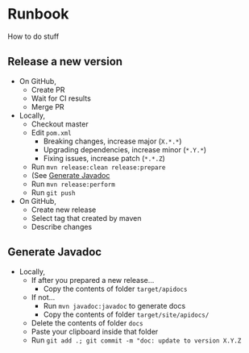 # Runbook

How to do stuff

## Release a new version

- On GitHub,
  - Create PR
  - Wait for CI results
  - Merge PR
- Locally,
  - Checkout master
  - Edit `pom.xml`
    - Breaking changes, increase major (`X.*.*`)
    - Upgrading dependencies, increase minor (`*.Y.*`)
    - Fixing issues, increase patch (`*.*.Z`)
  - Run `mvn release:clean release:prepare`
  - (See [Generate Javadoc](#Generate-Javadoc)
  - Run `mvn release:perform`
  - Run `git push`
- On GitHub,
  - Create new release
  - Select tag that created by maven
  - Describe changes

## Generate Javadoc

- Locally,
  - If after you prepared a new release...
    - Copy the contents of folder `target/apidocs`
  - If not...
    - Run `mvn javadoc:javadoc` to generate docs
    - Copy the contents of folder `target/site/apidocs/`
  - Delete the contents of folder `docs`
  - Paste your clipboard inside that folder
  - Run `git add .; git commit -m "doc: update to version X.Y.Z`
 